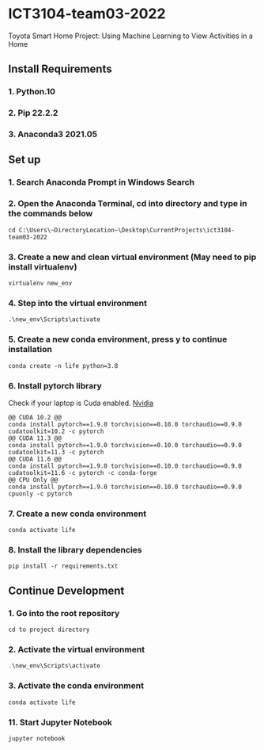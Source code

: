 # ICT3104-team03-2022

Toyota Smart Home Project: Using Machine Learning to View Activities in a Home

## Install Requirements
### 1. Python.10
### 2. Pip 22.2.2
### 3. Anaconda3 2021.05

## Set up
### 1. Search Anaconda Prompt in Windows Search

### 2. Open the Anaconda Terminal, cd into directory and type in the commands below
```
cd C:\Users\~DirectoryLocation~\Desktop\CurrentProjects\ict3104-team03-2022
```

### 3. Create a new and clean virtual environment (May need to pip install virtualenv)

```
virtualenv new_env 
```

### 4. Step into the virtual environment

```
.\new_env\Scripts\activate
```

### 5. Create a new conda environment, press y to continue installation
```
conda create -n life python=3.8
```

### 6. Install pytorch library
Check if your laptop is Cuda enabled. [Nvidia](https://developer.nvidia.com/cuda-gpus#compute)
```
@@ CUDA 10.2 @@
conda install pytorch==1.9.0 torchvision==0.10.0 torchaudio==0.9.0 cudatoolkit=10.2 -c pytorch
@@ CUDA 11.3 @@
conda install pytorch==1.9.0 torchvision==0.10.0 torchaudio==0.9.0 cudatoolkit=11.3 -c pytorch
@@ CUDA 11.6 @@
conda install pytorch==1.9.0 torchvision==0.10.0 torchaudio==0.9.0 cudatoolkit=11.6 -c pytorch -c conda-forge
@@ CPU Only @@
conda install pytorch==1.9.0 torchvision==0.10.0 torchaudio==0.9.0 cpuonly -c pytorch
```

### 7. Create a new conda environment
```
conda activate life
```

### 8. Install the library dependencies
```
pip install -r requirements.txt
```

## Continue Development
### 1. Go into the root repository
```
cd to project directory
```
### 2. Activate the virtual environment
```
.\new_env\Scripts\activate
```

### 3. Activate the conda environment
```
conda activate life
```


### 11. Start Jupyter Notebook
```
jupyter notebook
```
